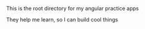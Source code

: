 This is the root directory for my angular practice apps

They help me learn, so I can build cool things